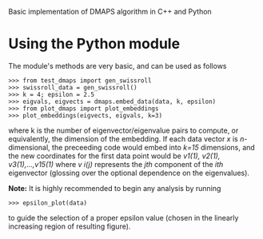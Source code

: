 Basic implementation of DMAPS algorithm in C++ and Python


Using the Python module
===============================

The module's methods are very basic, and can be used as follows

```
>>> from test_dmaps import gen_swissroll
>>> swissroll_data = gen_swissroll()
>>> k = 4; epsilon = 2.5
>>> eigvals, eigvects = dmaps.embed_data(data, k, epsilon)
>>> from plot_dmaps import plot_embeddings
>>> plot_embeddings(eigvects, eigvals, k=3)
```

where k is the number of eigenvector/eigenvalue pairs to compute, or equivalently, the dimension of the embedding. If each data vector *x* is *n*-dimensional, the preceeding code would embed into *k=15* dimensions, and the new coordinates for the first data point would be *v1(1), v2(1), v3(1),...,v15(1)* where *v i(j)* represents the *jth* component of the *ith* eigenvector (glossing over the optional dependence on the eigenvalues).

**Note:** It is highly recommended to begin any analysis by running

```
>>> epsilon_plot(data)
```

to guide the selection of a proper epsilon value (chosen in the linearly increasing region of resulting figure).
